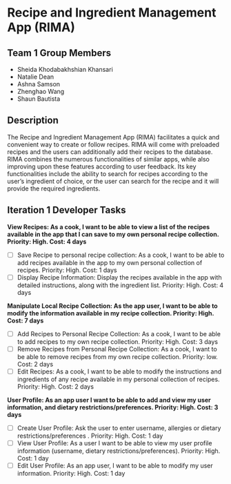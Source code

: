 # Recipe and Ingredient Management App (RIMA)

## Team 1 Group Members
- Sheida Khodabakhshian Khansari
- Natalie Dean
- Ashna Samson
- Zhenghao Wang
- Shaun Bautista

## Description
The Recipe and Ingredient Management App (RIMA) facilitates a quick and convenient way to create or follow recipes. RIMA will come with preloaded recipes and the users can additionally add their recipes to the database. RIMA combines the numerous functionalities of similar apps, while also improving upon these features according to user feedback. Its key functionalities include the ability to search for recipes according to the user’s ingredient of choice, or the user can search for the recipe and it will provide the required ingredients.

## Iteration 1 Developer Tasks
**View Recipes:  As a cook, I want to be able to view a list of the recipes available in the app that I can save to my own personal recipe collection. Priority: High. Cost: 4 days**
- [ ] Save Recipe to personal recipe collection: As a cook, I want to be able to add recipes available in the app to my own personal collection of recipes. Priority: High. Cost: 1 days
- [ ] Display Recipe Information: Display the recipes available in the app with detailed instructions, along with the ingredient list. Priority: High. Cost: 4 days

**Manipulate Local Recipe Collection: As the app user, I want to be able to modify the information available in my recipe collection.  Priority: High. Cost: 7 days**
- [ ] Add Recipes to Personal Recipe Collection:  As a cook, I want to be able to add recipes to my own recipe collection. Priority: High. Cost: 3 days
- [ ] Remove Recipes from Personal Recipe Collection:  As a cook, I want to be able to remove recipes from my own recipe collection. Priority: low. Cost: 2 days
- [ ] Edit Recipes:  As a cook, I want to be able to modify the instructions and ingredients of any recipe available in my personal collection of recipes. Priority: High. Cost: 2 days

**User Profile:  As an app user I want to be able to add and view my user information, and dietary restrictions/preferences.  Priority: High. Cost: 3 days**
- [ ] Create User Profile:  Ask the user to enter username, allergies or dietary restrictions/preferences .  Priority: High. Cost: 1 day
- [ ] View User Profile: As a user I want to be able to view my user profile information (username, dietary restrictions/preferences). Priority: High. Cost: 1 day 
- [ ] Edit User Profile:  As an app user, I want to be able to modify my user information.  Priority: High. Cost: 1 day
